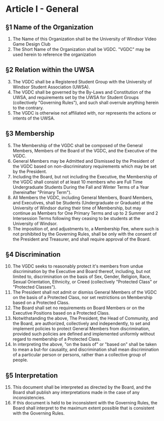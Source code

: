 # Article I - General

## §1 Name of the Organization

1. The Name of this Organization shall be the University of Windsor Video Game Design Club
2. The Short Name of the Organization shall be VGDC. "VGDC" may be used herein to reference the organization


## §2 Relation within the UWSA

3. The VGDC shall be a Registered Student Group with the University of Windsor Student Association (UWSA).
4. The VGDC shall be governed by the By-Laws and Constitution of the UWSA, and requirements set by the UWSA for Student Groups (collectively "Governing Rules"), and such shall overrule anything herein to the contrary.
5. The VGDC is otherwise not affiliated with, nor represents the actions or intents of the UWSA. 


## §3 Membership

5. The Membership of the VGDC shall be composed of the General Members, Members of the Board of the VGDC, and the Executive of the VGDC. 
6. General Members may be Admitted and Dismissed by the President of the VGDC based on non-discriminatory requirements which may be set by the President.
7. Including the Board, but not including the Executive, the Membership of the VGDC shall consist of at least 10 members who are Full Time Undergraduate Students During the Fall and Winter Terms of a Year (hereinafter "Primary Term"). 
8. All Members the VGDC, including General Members, Board Members, and Executives, shall be Students (Undergraduate or Graduate) at the University of Windsor during their time of Membership, but may continue as Members for One Primary Terms and up to 2 Summer and 2 Intersession Terms following they ceasing to be students at the University of Windsor.
9. The imposition of, and adjustments to, a Membership Fee, where such is not prohibited by the Governing Rules, shall be only with the consent of the President and Treasurer, and shall require approval of the Board. 

## §4 Discrimination

10. The VGDC seeks to reasonably protect it's members from undue discrimination by the Executive and Board thereof, including, but not limited to, discrimination on the basis of Sex, Gender, Religion, Race, Sexual Orientation, Ethnicity, or Creed (collectively "Protected Class" or "Protected Classes"). 
11. The President shall not admit or dismiss General Members of the VGDC on the basis of a Protected Class, nor set restrictions on Membership based on a Protected Class.
12. The Board shall set no requirements on Board Members or on the Executive Positions based on a Protected Class.
13. Notwithstanding the above, The President, the Head of Community, and the Board, are authorized, collectively and independently, to set and implement policies to protect General Members from discrimination, provided such policies are defined and implemented uniformly without regard to membership of a Protected Class.
14. In interpreting the above, "on the basis of" or "based on" shall be taken to mean a but-for causality, and discrimination shall mean discrimination of a particular person or persons, rather than a collective group of people.

## §5 Interpretation

15. This document shall be interpreted as directed by the Board, and the Board shall publish any interpretations made in the case of any inconsistencies.
16. If this document is held to be inconsistent with the Governing Rules, the Board shall interpret to the maximum extent possible that is consistent with the Governing Rules.
